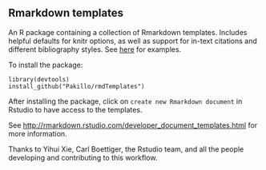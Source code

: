 ## Rmarkdown templates

An R package containing a collection of Rmarkdown templates. Includes helpful defaults for knitr options, as well as support for in-text citations and different bibliography styles. See [here](http://pakillo.github.io/Rmarkdown_talk_SevillaR_Nov2014/) for examples.

To install the package:
```{r}
library(devtools)
install_github("Pakillo/rmdTemplates")
```

After installing the package, click on `create new Rmarkdown document` in Rstudio
to have access to the templates. 

See http://rmarkdown.rstudio.com/developer_document_templates.html for 
more information.

Thanks to Yihui Xie, Carl Boettiger, the Rstudio team, and all the people developing and contributing to this workflow.

